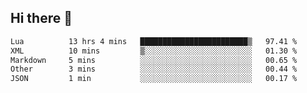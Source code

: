 ## Hi there 👋
<!--START_SECTION:waka-->

```txt
Lua          13 hrs 4 mins   ████████████████████████▒   97.41 %
XML          10 mins         ▒░░░░░░░░░░░░░░░░░░░░░░░░   01.30 %
Markdown     5 mins          ░░░░░░░░░░░░░░░░░░░░░░░░░   00.65 %
Other        3 mins          ░░░░░░░░░░░░░░░░░░░░░░░░░   00.44 %
JSON         1 min           ░░░░░░░░░░░░░░░░░░░░░░░░░   00.17 %
```

<!--END_SECTION:waka-->

